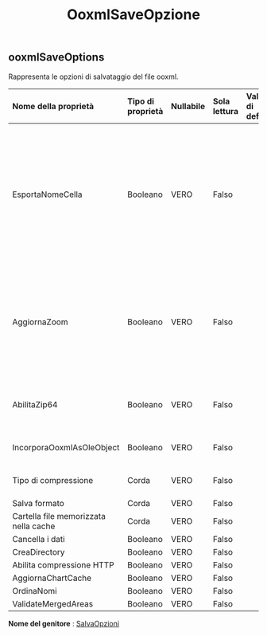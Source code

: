 ﻿---
title: OoxmlSaveOpzione
second_title: Aspose.Cells Cloud Documen
type: docs
url: /it/specification/model/ooxmlsaveoptions/
description: "Aspose.Cells Specifica del modello cloud: OoxmlSaveOptions. Gestisci facilmente Excel e altri fogli di calcolo con funzionalità come apertura, generazione, modifica, divisione, unione, confronto e conversione"
kwords: Excel, Office, Foglio di calcolo, Cloud REST API, OoxmlSaveOptions
weight: 50
---
## **ooxmlSaveOptions**

 Rappresenta le opzioni di salvataggio del file ooxml.

| Nome della proprietà| Tipo di proprietà| Nullabile| Sola lettura| Valore di default| Descrizione|
|:- |:- |:- |:- |:- |:- |
| EsportaNomeCella| Booleano| VERO| Falso|| Indica se esportare il nome della cella nel file Excel2007 .xlsx (.xlsm, .xltx, .xltm). Se è possibile accedere al file di output da SQL Server DTS, questo valore deve essere true. L'impostazione del valore su false aumenterà notevolmente le prestazioni e ridurrà le dimensioni del file durante la creazione di file di grandi dimensioni. Il valore predefinito è falso.|
| AggiornaZoom| Booleano| VERO| Falso|| Indica se aggiornare il fattore di ridimensionamento prima di salvare il file se le proprietà PageSetup.FitToPagesWide e PageSetup.FitToPagesTall controllano il modo in cui viene ridimensionato il foglio di lavoro.|
| AbilitaZip64| Booleano| VERO| Falso||Utilizza sempre le estensioni ZIP64 quando scrivi archivi zip, anche quando non sono necessarie.|
| IncorporaOoxmlAsOleObject| Booleano| VERO| Falso|| Indica se incorporare file Ooxml di OleObject come oggetto ole.|
| Tipo di compressione| Corda| VERO| Falso|| Ottiene e imposta il tipo di compressione per il file ooxml.|
| Salva formato| Corda| VERO| Falso|||
| Cartella file memorizzata nella cache| Corda| VERO| Falso|||
| Cancella i dati| Booleano| VERO| Falso|||
| CreaDirectory| Booleano| VERO| Falso|||
| Abilita compressione HTTP| Booleano| VERO| Falso|||
| AggiornaChartCache| Booleano| VERO| Falso|||
| OrdinaNomi| Booleano| VERO| Falso|||
| ValidateMergedAreas| Booleano| VERO| Falso|||

**Nome del genitore** : [SalvaOpzioni](/specification/model/saveoptions)

